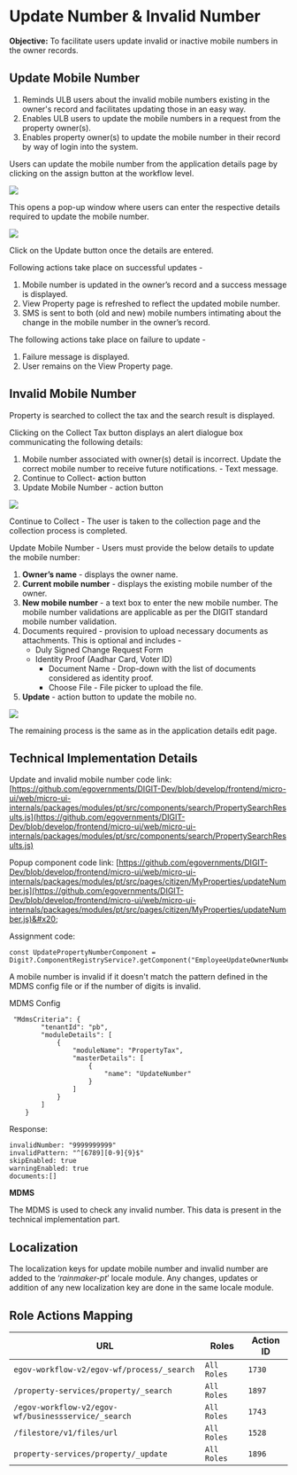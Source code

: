 # Update Number & Invalid Number

**Objective:** To facilitate users update invalid or inactive mobile numbers in the owner records.

## Update Mobile Number <a href="#update-mobile-number-feature-provides-following" id="update-mobile-number-feature-provides-following"></a>

1. Reminds ULB users about the invalid mobile numbers existing in the owner's record and facilitates updating those in an easy way.
2. Enables ULB users to update the mobile numbers in a request from the property owner(s).
3. Enables property owner(s) to update the mobile number in their record by way of login into the system.

Users can update the mobile number from the application details page by clicking on the assign button at the workflow level.

![](<../../../../.gitbook/assets/Screenshot from 2022-03-11 16-54-45.png>)

This opens a pop-up window where users can enter the respective details required to update the mobile number.

![](<../../../../.gitbook/assets/Screenshot from 2022-03-11 16-56-24.png>)

Click on the Update button once the details are entered.

Following actions take place on successful updates -&#x20;

1. Mobile number is updated in the owner’s record and a success message is displayed.
2. View Property page is refreshed to reflect the updated mobile number.
3. SMS is sent to both (old and new) mobile numbers intimating about the change in the mobile number in the owner’s record.

The following actions take place on failure to update -

1. Failure message is displayed.
2. User remains on the View Property page.

## **Invalid Mobile Number**

Property is searched to collect the tax and the search result is displayed.

Clicking on the Collect Tax button displays an alert dialogue box communicating the following details:

1. Mobile number associated with owner(s) detail is incorrect. Update the correct mobile number to receive future notifications. - Text message.
2. Continue to Collect- **a**ction button
3. Update Mobile Number - action button

![](<../../../../.gitbook/assets/Screenshot from 2022-03-11 17-04-41.png>)

Continue to Collect - The user is taken to the collection page and the collection process is completed.

Update Mobile Number - Users must provide the below details to update the mobile number:

1. **Owner’s name** - displays the owner name.
2. **Current mobile number** - displays the existing mobile number of the owner.
3. **New mobile number** - a text box to enter the new mobile number. The mobile number validations are applicable as per the DIGIT standard mobile number validation.
4. Documents required - provision to upload necessary documents as attachments. This is optional and includes -
   * Duly Signed Change Request Form
   * Identity Proof (Aadhar Card, Voter ID)
     * Document Name - Drop-down with the list of documents considered as identity proof.
     * Choose File - File picker to upload the file.
5. **Update** - action button to update the mobile no.

![](<../../../../.gitbook/assets/Screenshot from 2022-03-11 17-05-23.png>)

The remaining process is the same as in the application details edit page.

## **Technical Implementation Details**

Update and invalid mobile number code link: [https://github.com/egovernments/DIGIT-Dev/blob/develop/frontend/micro-ui/web/micro-ui-internals/packages/modules/pt/src/components/search/PropertySearchResults.js](https://github.com/egovernments/DIGIT-Dev/blob/develop/frontend/micro-ui/web/micro-ui-internals/packages/modules/pt/src/components/search/PropertySearchResults.js)

Popup component code link: [https://github.com/egovernments/DIGIT-Dev/blob/develop/frontend/micro-ui/web/micro-ui-internals/packages/modules/pt/src/pages/citizen/MyProperties/updateNumber.js](https://github.com/egovernments/DIGIT-Dev/blob/develop/frontend/micro-ui/web/micro-ui-internals/packages/modules/pt/src/pages/citizen/MyProperties/updateNumber.js)&#x20;

Assignment code:&#x20;

```
const UpdatePropertyNumberComponent = Digit?.ComponentRegistryService?.getComponent("EmployeeUpdateOwnerNumber");
```

A mobile number is invalid if it doesn't match the pattern defined in the MDMS config file or if the number of digits is invalid.

MDMS Config

```
 "MdmsCriteria": {
        "tenantId": "pb",
        "moduleDetails": [
            {
                "moduleName": "PropertyTax",
                "masterDetails": [
                    {
                        "name": "UpdateNumber"
                    }
                ]
            }
        ]
    }

```

Response:

```
invalidNumber: "9999999999"
invalidPattern: "^[6789][0-9]{9}$"
skipEnabled: true
warningEnabled: true
documents:[]
```

**MDMS**

The MDMS is used to check any invalid number. This data is present in the technical implementation part.

## **Localization**

The localization keys for update mobile number and invalid number are added to the ‘_rainmaker-pt_’ locale module. Any changes, updates or addition of any new localization key are done in the same locale module.

## **Role Actions Mapping**

| URL                                                 | Roles       | Action ID |
| --------------------------------------------------- | ----------- | --------- |
| `egov-workflow-v2/egov-wf/process/_search`          | `All Roles` | `1730`    |
| `/property-services/property/_search`               | `All Roles` | `1897`    |
| `/egov-workflow-v2/egov-wf/businessservice/_search` | `All Roles` | `1743`    |
| `/filestore/v1/files/url`                           | `All Roles` | `1528`    |
| `property-services/property/_update`                | `All Roles` | `1896`    |

